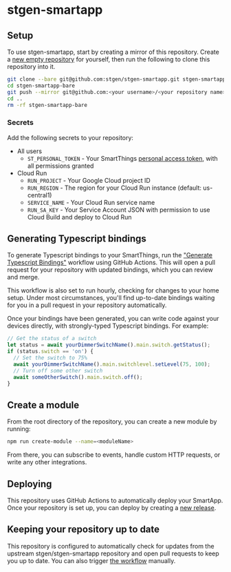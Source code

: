 # stgen-smartapp

## Setup

To use stgen-smartapp, start by creating a mirror of this repository. Create a [new empty repository](https://github.com/new) for yourself, then run the following to clone this repository into it.

```bash
git clone --bare git@github.com:stgen/stgen-smartapp.git stgen-smartapp-bare
cd stgen-smartapp-bare
git push --mirror git@github.com:<your username>/<your repository name>
cd ..
rm -rf stgen-smartapp-bare
```

### Secrets

Add the following secrets to your repository:

- All users
  - `ST_PERSONAL_TOKEN` - Your SmartThings [personal access token](https://account.smartthings.com/tokens), with all permissions granted
- Cloud Run
  - `RUN_PROJECT` - Your Google Cloud project ID
  - `RUN_REGION` - The region for your Cloud Run instance (default: us-central1)
  - `SERVICE_NAME` - Your Cloud Run service name
  - `RUN_SA_KEY` - Your Service Account JSON with permission to use Cloud Build and deploy to Cloud Run

## Generating Typescript bindings

To generate Typescript bindings to your SmartThings, run the ["Generate Typescript Bindings"](/actions?query=workflow%3A"Generate+Typescript+Bindings") workflow using GitHub Actions. This will open a pull request for your repository with updated bindings, which you can review and merge.

This workflow is also set to run hourly, checking for changes to your home setup. Under most circumstances, you'll find up-to-date bindings waiting for you in a pull request in your repository automatically.

Once your bindings have been generated, you can write code against your devices directly, with strongly-typed Typescript bindings. For example:

```typescript
// Get the status of a switch
let status = await yourDimmerSwitchName().main.switch.getStatus();
if (status.switch == 'on') {
  // Set the switch to 75%
  await yourDimmerSwitchName().main.switchlevel.setLevel(75, 100);
  // Turn off some other switch
  await someOtherSwitch().main.switch.off();
}
```

## Create a module

From the root directory of the repository, you can create a new module by running:

```bash
npm run create-module --name=<moduleName>
```

From there, you can subscribe to events, handle custom HTTP requests, or write any other integrations.

## Deploying

This repository uses GitHub Actions to automatically deploy your SmartApp. Once your repository is set up, you can deploy by creating a [new release](../../releases/new).

## Keeping your repository up to date

This repository is configured to automatically check for updates from the upstream stgen/stgen-smartapp repository and open pull requests to keep you up to date. You can also trigger [the workflow](../../actions?query=workflow%3A"Check+for+updates+to+stgen%2Fstgen-smartapp") manually.
